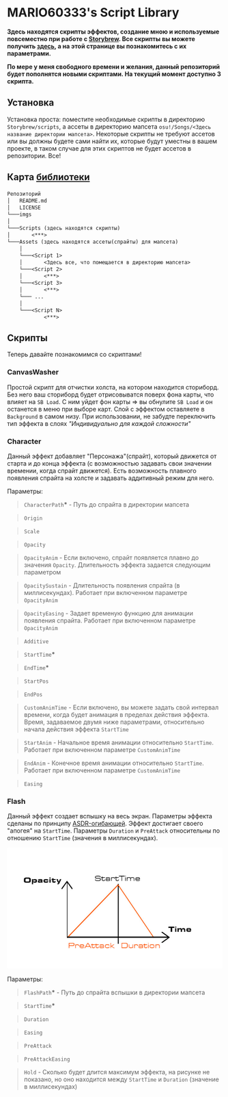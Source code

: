 # MARIO60333's Script Library

**Здесь находятся скрипты эффектов, создание мною и используемые повсеместно при работе с [Storybrew](https://github.com/Damnae/storybrew). Все скрипты вы можете получить [здесь](https://github.com/MARIO60333/mario60333.github.io), а на этой странице вы познакомитесь с их параметрами.**

**По мере у меня свободного времени и желания, данный репозиторий будет пополнятся новыми скриптами. На текущий момент доступно 3 скрипта.**

## Установка

Установка проста: поместите необходимые скрипты в директорию `Storybrew/scripts`, а ассеты в директорию мапсета `osu!/Songs/<Здесь название директории мапсета>`. Некоторые скрипты не требуют ассетов или вы должны будете сами найти их, которые будут уместны в вашем проекте, в таком случае для этих скриптов не будет ассетов в репозитории. Все!

## Карта [библиотеки](https://github.com/MARIO60333/mario60333.github.io)

```
Репозиторий
│   README.md
│   LICENSE
└───imgs
│
└───Scripts (здесь находятся скрипты)
│       <***>
└───Assets (здесь находятся ассеты(спрайты) для мапсета)
    │
    └───<Script 1>
    │       <Здесь все, что помещается в директорию мапсета>
    └───<Script 2>
    │       <***>
    └───<Script 3>
    │       <***>
    └─── ...
    │
    └───<Script N>
            <***>
```

## Скрипты

Теперь давайте познакомимся со скриптами!

### CanvasWasher

Простой скрипт для отчистки холста, на котором находится сториборд. Без него ваш сториборд будет отрисовыватся поверх фона карты, что влияет на `SB Load`. С ним уйдет фон карты => вы обнулите `SB Load` и он останется в меню при выборе карт. Слой с эффектом оставляете в `Background` в самом низу.
При использовании, не забудте переключить тип эффекта в слоях _"Индивидуально для каждой сложности"_

### Character

Данный эффект добавляет "Персонажа"(спрайт), который движется от старта и до конца эффекта (с возможностью задавать свои значении времении, когда спрайт движется). Есть возможность плавного появления спрайта на холсте и задавать аддитивный режим для него.

Параметры:

> `CharacterPath`**\*** - Путь до спрайта в директории мапсета

> `Origin`

> `Scale`

> `Opacity`

> `OpacityAnim` - Если включено, спрайт появляется плавно до значения `Opacity`. Длительность эффекта задается следующим параметром

> `OpacitySustain` - Длительность появления спрайта (в миллисекундах). Работает при включенном параметре `OpacityAnim`

> `OpacityEasing` - Задает временую функцию для анимации появления спрайта. Работает при включенном параметре `OpacityAnim`

> `Additive`

> `StartTime`**\***

> `EndTime`**\***

> `StartPos`

> `EndPos`

> `CustomAnimTime` - Если включено, вы можете задать свой интервал времени, когда будет анимация в пределах действия эффекта. Время, задаваемое двумя ниже параметрами, относительно начала действия эффекта `StartTime`

> `StartAnim` - Начальное время анимации относительно `StartTime`. Работает при включенном параметре `CustomAnimTime`

> `EndAnim` - Конечное время анимации относительно `StartTime`. Работает при включенном параметре `CustomAnimTime`

> `Easing`

### Flash

Данный эффект создает вспышку на весь экран. Параметры эффекта сделаны по принципу [ASDR-огибающей](https://ru.wikipedia.org/wiki/ADSR-%D0%BE%D0%B3%D0%B8%D0%B1%D0%B0%D1%8E%D1%89%D0%B0%D1%8F). Эффект достигает своего "апогея" на `StartTime`. Параметры `Duration` и `PreAttack` относительны по отношению `StartTime` (значения в миллисекундах).

![ADSR-огибающая эффекта](/imgs/adf.jpg)

Параметры:

> `FlashPath`**\*** - Путь до спрайта вспышки в директории мапсета

> `StartTime`**\***

> `Duration`

> `Easing`

> `PreAttack`

> `PreAttackEasing`

> `Hold` - Сколько будет длится максимум эффекта, на рисунке не показано, но оно находится между `StartTime` и `Duration` (значение в миллисекундах)
